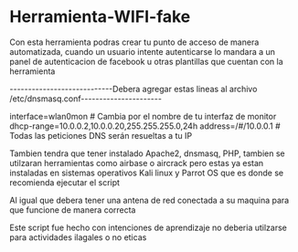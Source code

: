 # Herramienta-WIFI-fake
Con esta herramienta podras crear tu punto de acceso de manera automatizada, cuando un usuario intente autenticarse lo mandara a un panel de autenticacion de facebook u otras plantillas que cuentan con la herramienta

----------------------------Debera agregar estas lineas al archivo /etc/dnsmasq.conf----------------------

interface=wlan0mon  # Cambia por el nombre de tu interfaz de monitor
dhcp-range=10.0.0.2,10.0.0.20,255.255.255.0,24h
address=/#/10.0.0.1  # Todas las peticiones DNS serán resueltas a tu IP

Tambien tendra que tener instalado Apache2, dnsmasq, PHP, tambien se utilzaran herramientas como airbase o aircrack pero estas ya estan instaladas en sistemas operativos Kali linux y Parrot OS que es donde se recomienda ejecutar el script

Al igual que debera tener una antena de red conectada a su maquina para que funcione de manera correcta

Este script fue hecho con intenciones de aprendizaje no deberia utilzarse para actividades ilagales o no eticas
